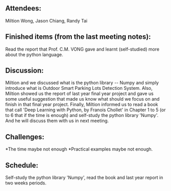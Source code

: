 <h2>Attendees:</h2>
Miltion Wong, Jason Chiang, Randy Tai

<h2>Finished items (from the last meeting notes):</h2>
Read the report that Prof. C.M. VONG gave and learnt (self-studied) more about the python language.

<h2>Discussion:</h2>
Miltion and we discussed what is the python library -- Numpy and simply introduce what is Outdoor Smart Parking Lots Detection System. Also, Miltion showed us the report of last year final year project and gave us some useful suggestion that made us know what should we focus on and finish in that final year project.
Finally, Miltion informed us to read a book that call 'Deep Learning with Python, by Franois Chollet' in Chapter 1 to 5 (or to 6 that if the time is enough) and self-study the python library 'Numpy'. And he will discuss them with us in next meeting.

<h2>Challenges:</h2>
*The time maybe not enough
*Practical examples maybe not enough.

<h2>Schedule:</h2>
Self-study the python library 'Numpy', read the book and last year report in two weeks periods.
